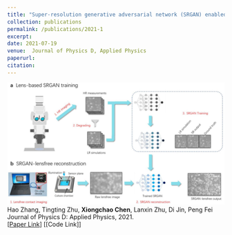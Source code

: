 ```yaml
---
title: "Super-resolution generative adversarial network (SRGAN) enabled on-chip contact microscopy"
collection: publications
permalink: /publications/2021-1
excerpt: 
date: 2021-07-19
venue:  Journal of Physics D, Applied Physics
paperurl:  
citation: 
---
```

![](../figures/2021-JPD-Zhang.png)  
Hao Zhang, Tingting Zhu, **Xiongchao Chen**, Lanxin Zhu, Di Jin, Peng Fei  
 Journal of Physics D: Applied Physics, 2021.  
[[Paper Link](https://iopscience.iop.org/article/10.1088/1361-6463/ac1138)]
[[Code Link]]  

